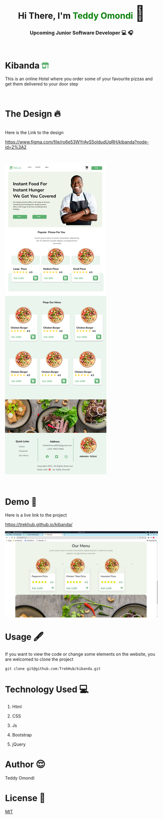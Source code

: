 <link
      rel="stylesheet"
      href="https://cdnjs.cloudflare.com/ajax/libs/font-awesome/6.0.0-beta2/css/all.min.css"
      integrity="sha512-YWzhKL2whUzgiheMoBFwW8CKV4qpHQAEuvilg9FAn5VJUDwKZZxkJNuGM4XkWuk94WCrrwslk8yWNGmY1EduTA=="
      crossorigin="anonymous"
      referrerpolicy="no-referrer"
    />

<div style="text-align: center; ">
        <div>
            <h1>Hi There, I'm <span style="color: green; ">Teddy Omondi</span> <span style='font-size:50px;'> &#128075</span></h1>
            <h3>Upcoming Junior Software Developer &#128187; &#127911;</h3>
        </div>
        
</div>
<br>

# Kibanda <span style='font-size:30px;'> <img height="20" class="mx-1" id="logo-img" src="./images/icons/shop-solid.svg" alt=""></span> 
This is an online Hotel where you order some of your favourite pizzas and get them delivered to your door step

<br>

# The Design <span style='font-size:30px;'>&#128293;</span>

<br>
Here is the Link to the design

https://www.figma.com/file/ro6e53WYrAyS5oIdudUqRH/kibanda?node-id=2%3A2

<br>



![alt text](images/design.png)

<br>


# Demo &#128273;

Here is a live link to the project 


https://trekhub.github.io/kibanda/

![alt text](images/screen.png)

# Usage <span style='font-size:30px;'>🖋</span> 
If you want to view the code or change some elements on the website, you are welcomed to clone the project

``` git
git clone git@github.com:TrekHub/kibanda.git

```


# Technology Used <span style='font-size:30px;'>&#128187;</span> 

1. Html 

2. CSS  

3. Js  

4. Bootstrap

5. jQuery


# Author <span style='font-size:30px;'>&#128524;</span> 

Teddy Omondi 

# License  <span style='font-size:30px;'>🔐</span> 
[MIT](https://choosealicense.com/licenses/mit/)